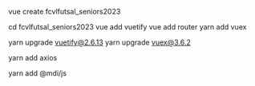 vue create fcvlfutsal_seniors2023

cd fcvlfutsal_seniors2023
vue add vuetify
vue add router
yarn add vuex

yarn upgrade vuetify@2.6.13
yarn upgrade vuex@3.6.2

yarn add axios

yarn add @mdi/js